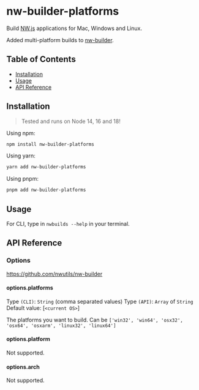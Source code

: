 # nw-builder-platforms

Build [NW.js](https://github.com/nwjs/nw.js) applications for Mac, Windows and Linux.

Added multi-platform builds to [nw-builder](https://github.com/nwutils/nw-builder).

## Table of Contents

- [Installation](https://github.com/naviapps/nw-builder-platforms#installation)
- [Usage](https://github.com/naviapps/nw-builder-platforms#usage)
- [API Reference](https://github.com/naviapps/nw-builder-platforms#api-reference)

## Installation

> Tested and runs on Node 14, 16 and 18!

Using npm:

```sh
npm install nw-builder-platforms
```

Using yarn:

```sh
yarn add nw-builder-platforms
```

Using pnpm:

```sh
pnpm add nw-builder-platforms
```

## Usage

For CLI, type in `nwbuilds --help` in your terminal.

## API Reference

### Options

https://github.com/nwutils/nw-builder

#### options.platforms

Type `(CLI)`: `String` (comma separated values)
Type `(API)`: `Array` of `String`
Default value: [`<current OS>`]

The platforms you want to build. Can be `['win32', 'win64', 'osx32', 'osx64', 'osxarm', 'linux32', 'linux64']`

#### options.platform

Not supported.

#### options.arch

Not supported.
